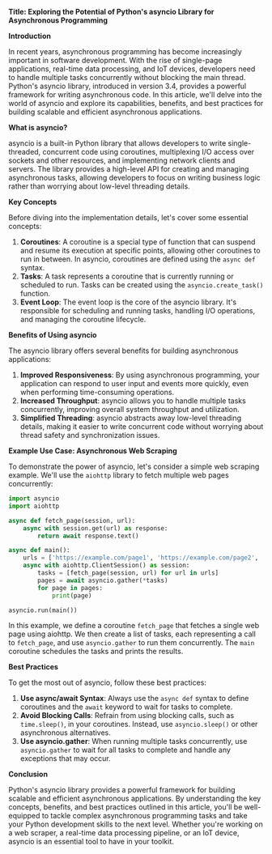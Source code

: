 **Title: Exploring the Potential of Python's asyncio Library for Asynchronous Programming**

**Introduction**

In recent years, asynchronous programming has become increasingly important in software development. With the rise of single-page applications, real-time data processing, and IoT devices, developers need to handle multiple tasks concurrently without blocking the main thread. Python's asyncio library, introduced in version 3.4, provides a powerful framework for writing asynchronous code. In this article, we'll delve into the world of asyncio and explore its capabilities, benefits, and best practices for building scalable and efficient asynchronous applications.

**What is asyncio?**

asyncio is a built-in Python library that allows developers to write single-threaded, concurrent code using coroutines, multiplexing I/O access over sockets and other resources, and implementing network clients and servers. The library provides a high-level API for creating and managing asynchronous tasks, allowing developers to focus on writing business logic rather than worrying about low-level threading details.

**Key Concepts**

Before diving into the implementation details, let's cover some essential concepts:

1. **Coroutines**: A coroutine is a special type of function that can suspend and resume its execution at specific points, allowing other coroutines to run in between. In asyncio, coroutines are defined using the `async def` syntax.
2. **Tasks**: A task represents a coroutine that is currently running or scheduled to run. Tasks can be created using the `asyncio.create_task()` function.
3. **Event Loop**: The event loop is the core of the asyncio library. It's responsible for scheduling and running tasks, handling I/O operations, and managing the coroutine lifecycle.

**Benefits of Using asyncio**

The asyncio library offers several benefits for building asynchronous applications:

1. **Improved Responsiveness**: By using asynchronous programming, your application can respond to user input and events more quickly, even when performing time-consuming operations.
2. **Increased Throughput**: asyncio allows you to handle multiple tasks concurrently, improving overall system throughput and utilization.
3. **Simplified Threading**: asyncio abstracts away low-level threading details, making it easier to write concurrent code without worrying about thread safety and synchronization issues.

**Example Use Case: Asynchronous Web Scraping**

To demonstrate the power of asyncio, let's consider a simple web scraping example. We'll use the `aiohttp` library to fetch multiple web pages concurrently:
```python
import asyncio
import aiohttp

async def fetch_page(session, url):
    async with session.get(url) as response:
        return await response.text()

async def main():
    urls = ['https://example.com/page1', 'https://example.com/page2', 'https://example.com/page3']
    async with aiohttp.ClientSession() as session:
        tasks = [fetch_page(session, url) for url in urls]
        pages = await asyncio.gather(*tasks)
        for page in pages:
            print(page)

asyncio.run(main())
```
In this example, we define a coroutine `fetch_page` that fetches a single web page using aiohttp. We then create a list of tasks, each representing a call to `fetch_page`, and use `asyncio.gather` to run them concurrently. The `main` coroutine schedules the tasks and prints the results.

**Best Practices**

To get the most out of asyncio, follow these best practices:

1. **Use async/await Syntax**: Always use the `async def` syntax to define coroutines and the `await` keyword to wait for tasks to complete.
2. **Avoid Blocking Calls**: Refrain from using blocking calls, such as `time.sleep()`, in your coroutines. Instead, use `asyncio.sleep()` or other asynchronous alternatives.
3. **Use asyncio.gather**: When running multiple tasks concurrently, use `asyncio.gather` to wait for all tasks to complete and handle any exceptions that may occur.

**Conclusion**

Python's asyncio library provides a powerful framework for building scalable and efficient asynchronous applications. By understanding the key concepts, benefits, and best practices outlined in this article, you'll be well-equipped to tackle complex asynchronous programming tasks and take your Python development skills to the next level. Whether you're working on a web scraper, a real-time data processing pipeline, or an IoT device, asyncio is an essential tool to have in your toolkit.